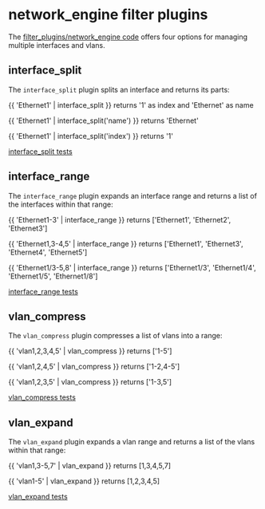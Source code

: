# network_engine filter plugins

The [filter_plugins/network_engine code](https://github.com/ansible-network/network-engine/blob/devel/library/filter_plugins/network_engine.py)
offers four options for managing multiple interfaces and vlans.

## interface_split

The `interface_split` plugin splits an interface and returns its parts:

{{ 'Ethernet1' | interface_split }} returns '1' as index and 'Ethernet' as name

{{ 'Ethernet1' | interface_split('name') }} returns 'Ethernet'

{{ 'Ethernet1' | interface_split('index') }} returns '1'

[interface_split tests](https://github.com/ansible-network/network-engine/blob/devel/tests/interface_split/interface_split/tasks/interface_split.yaml)

## interface_range

The `interface_range` plugin expands an interface range and returns a list of the interfaces within that range:

{{ 'Ethernet1-3' | interface_range }} returns ['Ethernet1', 'Ethernet2', 'Ethernet3']

{{ 'Ethernet1,3-4,5' | interface_range }} returns ['Ethernet1', 'Ethernet3', 'Ethernet4', 'Ethernet5']

{{ 'Ethernet1/3-5,8' | interface_range }} returns ['Ethernet1/3', 'Ethernet1/4', 'Ethernet1/5', 'Ethernet1/8']

[interface_range tests](https://github.com/ansible-network/network-engine/blob/devel/tests/interface_range/interface_range/tasks/interface_range.yaml)

## vlan_compress

The `vlan_compress` plugin compresses a list of vlans into a range: 

{{ 'vlan1,2,3,4,5' | vlan_compress }} returns ['1-5']

{{ 'vlan1,2,4,5' | vlan_compress }} returns ['1-2,4-5']

{{ 'vlan1,2,3,5' | vlan_compress }} returns ['1-3,5']

[vlan_compress tests](https://github.com/ansible-network/network-engine/blob/devel/tests/vlan_compress/vlan_compress/tasks/vlan_compress.yaml)

## vlan_expand

The `vlan_expand` plugin expands a vlan range and returns a list of the vlans within that range:

{{ 'vlan1,3-5,7' | vlan_expand }} returns [1,3,4,5,7]

{{ 'vlan1-5' | vlan_expand }} returns [1,2,3,4,5]

[vlan_expand tests](https://github.com/ansible-network/network-engine/blob/devel/tests/vlan_expand/vlan_expand/tasks/vlan_expand.yaml)
